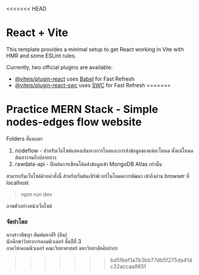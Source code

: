 <<<<<<< HEAD
# React + Vite

This template provides a minimal setup to get React working in Vite with HMR and some ESLint rules.

Currently, two official plugins are available:

- [@vitejs/plugin-react](https://github.com/vitejs/vite-plugin-react/blob/main/packages/plugin-react/README.md) uses [Babel](https://babeljs.io/) for Fast Refresh
- [@vitejs/plugin-react-swc](https://github.com/vitejs/vite-plugin-react-swc) uses [SWC](https://swc.rs/) for Fast Refresh
=======
# Practice MERN Stack - Simple nodes-edges flow website
Folders ที่แนบมา
1) nodeflow - สำหรับเว็บไซต์แสดงเส้นทางการไหลและการส่งข้อมูลของแต่ละโหนด ตั้งแต่โหนดต้นทางจนถึงปลายทาง <br>
2) rawdata-api - ฝึกฝนการเขียนโค้ดส่งข้อมูลเข้า MongoDB Atlas เท่านั้น

สามารถรันเว็บไซต์ด้วยคำสั่งนี้ สำหรับเริ่มต้นเซิร์ฟเวอร์ในโหมดการพัฒนา เข้าถึงผ่าน browser ที่ localhost
>npm run dev

ภาพตัวอย่างหน้าเว็บไซต์

### จัดทำโดย
นางสาวพิชญา พิมพ์มหาศิริ (มีน) <br>
นักศึกษาวิทยาการคอมพิวเตอร์ ชั้นปีที่ 3 <br>
ภาควิชาคอมพิวเตอร์ คณะวิทยาศาสตร์ มหาวิทยาลัยศิลปากร
>>>>>>> bd5fbef1a7b3bb77db5f275da41dc32accaa865f
